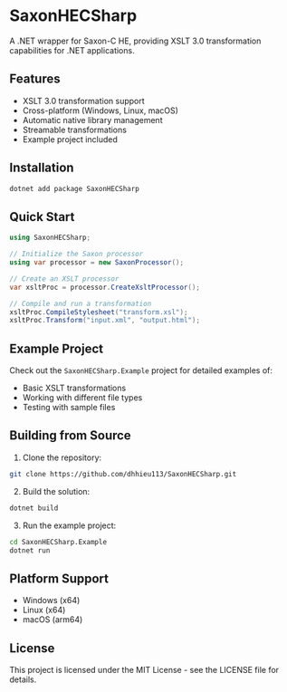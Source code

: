 # SaxonHECSharp

A .NET wrapper for Saxon-C HE, providing XSLT 3.0 transformation capabilities for .NET applications.

## Features

- XSLT 3.0 transformation support
- Cross-platform (Windows, Linux, macOS)
- Automatic native library management
- Streamable transformations
- Example project included

## Installation

```bash
dotnet add package SaxonHECSharp
```

## Quick Start

```csharp
using SaxonHECSharp;

// Initialize the Saxon processor
using var processor = new SaxonProcessor();

// Create an XSLT processor
var xsltProc = processor.CreateXsltProcessor();

// Compile and run a transformation
xsltProc.CompileStylesheet("transform.xsl");
xsltProc.Transform("input.xml", "output.html");
```

## Example Project

Check out the `SaxonHECSharp.Example` project for detailed examples of:
- Basic XSLT transformations
- Working with different file types
- Testing with sample files

## Building from Source

1. Clone the repository:
```bash
git clone https://github.com/dhhieu113/SaxonHECSharp.git
```

2. Build the solution:
```bash
dotnet build
```

3. Run the example project:
```bash
cd SaxonHECSharp.Example
dotnet run
```

## Platform Support

- Windows (x64)
- Linux (x64)
- macOS (arm64)

## License

This project is licensed under the MIT License - see the LICENSE file for details.

